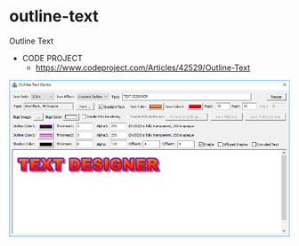 # outline-text
Outline Text

- CODE PROJECT 
  - https://www.codeproject.com/Articles/42529/Outline-Text
  
![](https://github.com/jjuiddong/OutlineText/blob/master/screenshot.png?raw=true)

